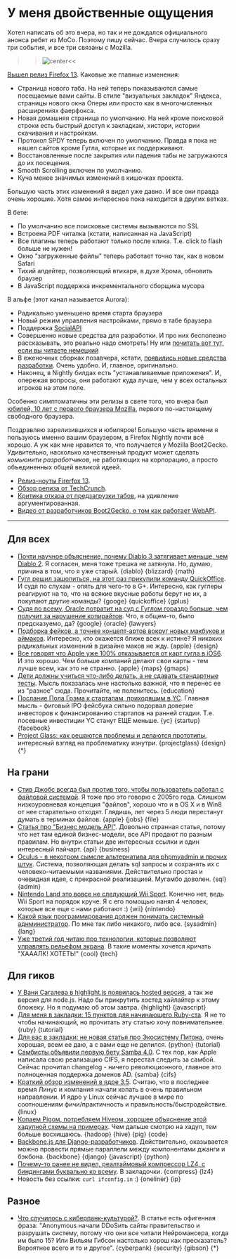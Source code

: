 # У меня двойственные ощущения

Хотел написать об это вчера, но так и не дождался официального анонса ребят из MoCo. Поэтому пишу сейчас. Вчера случилось сразу три события, и все три связаны с Mozilla.

>>![center](http://chyo.ru/m_1779.png)<<

[Вышел релиз Firefox 13](http://www.mozilla.org/en-US/firefox/13.0/releasenotes/). Каковые же главные изменения:

* Страница нового таба. На ней теперь показываются самые посещаемые вами сайты. В стиле "визуальных закладок" Яндекса, страницы нового окна Оперы или просто как в многочисленных расширениях фаерфокса.
* Новая домашняя страница по умолчанию. На ней кроме поисковой строки есть быстрый доступ к закладкам, хистори, истории скачивания и настройкам.
* Протокол SPDY теперь включен по умолчанию. Правда я пока не нашел сайтов кроме Гугла, которые их поддерживают.
* Восстановленные после закрытия или падения табы не загружаются до их посещения.
* Smooth Scrolling включен по умолчанию.
* Куча менее значимых изменений в кишочках проекта.

Большую часть этих изменений я видел уже давно. И все они правда очень хорошие. Хотя самое интересное пока находится в других ветках.

В бете:

* По умолчанию все поисковые системы вызываются по SSL
* Встроена PDF читалка (кстати, написанная на JavaScript)
* Все плагины теперь работают только после клика. Т.е. click to flash больше не нужен!
* Окно "загруженные файлы" теперь работает точно так, как в новом Safari
* Тихий апдейтер, позволяющий втихаря, в духе Хрома, обновить браузер
* В JavaScript поддержка инкрементального сборщика мусора

В альфе (этот канал называется Aurora):

* Радикально уменьшено время старта браузера
* Новый режим управления настройками, прямо в табе браузера
* Поддержка [SocialAPI](https://wiki.mozilla.org/Labs/SocialAPI)
* Совершенно новые средства для разработки. И про них бесполезно рассказывать, это реально надо смотреть! Ну или [почитать вот тут, если вы читаете немецкий](http://www.soeren-hentzschel.at/mozilla/firefox/2012/06/03/firefox-15-mit-kommandozeile-responsive-mode-debugger-mehr-fur-webentwickler/)
* В еженочных сборках позавчера, кстати, [появились новые средства разработки](http://www.webmonkey.com/2012/06/new-firefox-developer-tools-will-help-you-build-responsive-websites/). Очень удобно. И, главное, оригинально.
* Наконец, в Nightly билдах есть "устанавливаемые приложения". И, опережая вопросы, они работают куда лучше, чем у всех остальных игроков на этом поле.

Особенно симптоматичны эти релизы в свете того, что вчера был [юбилей, 10 лет с первого браузера Mozilla](http://www.mozilla.org/en-US/press/mozilla1.0.html), первого по-настоящему свободного браузера.

Поздравляю зарелизившихся и юбиляров! Большую часть времени я пользуюсь именно вашим браузером, в Firefox Nightly почти всё хорошо. А уж как мне нравится то, что получается у Mozilla Boot2Gecko. Удивительно, насколько качественный продукт может сделать *комьюнити разработчиков*, не работающих на корпорацию,  а просто объединенных общей великой идеей.

* [Релиз-ноуты Firerfox 13](http://www.mozilla.org/en-US/firefox/13.0/releasenotes/).
* [Обзор релиза от TechCrunch](http://techcrunch.com/2012/06/04/firefox-13-new-home-page-spdy-support/).
* [Критика отказа от предзагрузки табов](http://renesd.blogspot.co.uk/2012/06/why-new-firefox-load-tabs-on-demand-is.html), на удивление аргументированная.
* [Видео от разработчиков Boot2Gecko, о том как работает WebAPI](http://www.webmonkey.com/2012/06/video-mozilla-developer-shows-off-the-power-of-webapi/).

-----

## Для всех
* [Почти научное объяснение, почему Diablo 3 затягивает меньше, чем Diablo 2](http://www.alexc.me/a-scientific-explanation-why-diablo-3-is-less-addictive-than-diablo-2/417/). Я согласен, меня тоже трешка не затянула. Но, думаю, причина в том, что я уже старый. {diablo} {blizzard} {math}
* [Гугл решил зашопиться, на этот раз прикупили команду QuickOffice](http://googleblog.blogspot.com/2012/06/google-quickoffice-get-more-done.html). И судя по слухам - опять для чего-то в G+. Интересно, как гуглеры реагируют на то, что на всякие вкусные работы берут не их, а покупают другие команды? {googe} {quickoffice} {gplus}
* [Судя по всему, Oracle потратит на суд с Гуглом гораздо больше, чем получит за нарушение копирайтов](http://news.techeye.net/business/oracles-google-java-show-trial-cost-more-than-it-couldve-won). Что, в общем-то, было предсказуемо, да? {google} {oracle} {lawyers}
* [Подборка фейков, а точнее концепт-артов вокруг новых макбуков и аймаков](http://www.flickr.com/photos/guilhermescha/with/7295381650/). Интересно, кто окажется ближе всех к истине? Я никаких радикальных изменений в дизайне маков не жду. {apple} {design}
* [Все говорят что Apple уже 100% отказывается от карт гугла в iOS6](http://arstechnica.com/apple/2012/06/wsj-report-confirms-apple-ousting-google-maps-from-iphone/). И это хорошо. Чем больше компаний делают свои карты - тем лучше всем, как это не странно. {apple} {maps} {gmaps}
* [Дети должны учиться что-либо делать, а не сдавать стандартные тесты](http://www.slate.com/articles/technology/future_tense/2012/06/maker_faire_and_science_education_american_kids_should_be_building_rockets_and_robots_not_taking_standardized_tests_.html). Мысль показалась мне настолько важной, что я перенес ее из "разное" сюда. Прочитайте, не поленитесь. {education}
* [Послание Пола Грэма к стартапам, приходящим в YC](https://news.ycombinator.com/item?id=4067297). Главная мысль - фиговый IPO фейсбука сильно подорвал доверие инвесторов к финансированию стартапов на ранней стадии. Т.е. посевные инвестиции YC станут ЕЩЕ меньше. {yc} {startup} {facebook}
* [Project Glass: как решаются проблемы и делаются прототипы](http://www.fastcodesign.com/1669937/googles-project-glass-inside-the-problem-solving-and-prototyping), интересный взгляд на проблематику изнутри. {projectglass} {design} {*}

## На грани
* [Стив Джобс всегда был против того, чтобы пользователь работал с файловой системой](http://oleb.net/blog/2012/06/steve-jobs-on-the-file-system/). Я тоже про это говорю с 2005го года. Слишком низкоуровневая концепция "файлов", хорошо что и в OS X и в Win8 от нее старательно отходят. Глядишь, лет через 5 люди перестанут думать в терминах файлов. {apple} {jobs} {file}
* [Статья про "Бизнес модель API"](http://blog.programmableweb.com/2012/06/05/api-business-models-take-centre-stage/). Довольно странная статья, потому что нет там единой бизнес-модели, все API продают по разным правилам. Но внутри статьи две интересных ссылки и один интересный пайчарт. {api} {business}
* [Oculus - в некотром сымсле альтернатива для phpmyadmin и прочих штук](http://oculusapp.com/). Система, позволяющая делать sql запросы и сохранять их c человеко-читаемыми названиями. Действительно простая и очевидная идея, с прекрасной реализацией. Мугамбо доволен. {sql} {admin}
* [Nintendo Land это вовсе не следующий Wii Sport](http://arstechnica.com/gaming/2012/06/why-nintendoland-isnt-the-next-wii-sports/). Конечно нет, ведь Wii Sport на порядок круче. Я с его помощью нанял 4 человек, которые все еще с нами работают :) {wii} {nintendo}
* [Какой язык программирования должен понимать системный аднминистратор](http://everythingsysadmin.com/2012/06/salang.html). По мне так либо никакого, либо все. {sysadmin} {lang}
* [Уже третий год читаю про технологии, которые позволяют управлять рельефом экрана](http://gigaom.com/mobile/new-screen-tech-has-buttons-that-rise-on-command/). В такие моменты хочется кричать "ХАААЛК! ХОТЕТЬ!" {cool} {tech}

## Для гиков
* [У Вани Сагалева в highlight.js появилась hosted версия](http://softwaremaniacs.org/soft/highlight/en/download/), а так же версия для node.js. Надо бы прикрутить хостед хайлайтер к этому бложеку. Но я подумаю об этом завтра. {highlight} {javascript}
* [Для меня в закладки: 15 пунктов для начинающего Ruby-ста](http://www.jasimabasheer.com/posts/meta_introduction_to_ruby.html). Я не то чтобы начинающий, но прочитать эту статью хочу повнимательнее. {ruby} {tutorial}
* [Для вас в закладки: не новая статья про Экосистему Питона](http://mirnazim.org/writings/python-ecosystem-introduction/), очень хорошая, всем ее даю, а с вами еще не делился. {python} {tutorial}
* [Самбисты объявили первую бету Samba 4.0](http://article.gmane.org/gmane.network.samba.announce/251). С тех пор, как Apple написала свою реализацию CIFS, я перестал следить за самбой. Сейчас прочитал changelog - ничего революционного, главное это полноценная поддержка доменов AD. {samba} {cifs}
* [Краткий обзор изменений в ядре 3.5](http://www.h-online.com/open/news/item/Significant-improvements-coming-in-Linux-3-5-1598702.html). Считаю, что в последнее время Линус и компания начали копать в очень правильном направлении. И ядро у Linux сейчас лучшее в мире по соотношениям фичи/практичность и правильность/быстродействие. {linux}
* [Копаем Pigом, потребляем Hiveом, хорошее объяснение этой хадупной схемы на примерах](http://hortonworks.com/blog/the-data-lifecycle-part-two-mining-avros-with-pig-consuming-data-with-hive/). Чем дальше смотрю на хадуп, тем больше восхищаюсь. {hadoop} {hive} {pig} {code}
* [Backbone.js для Django-разработчиков](http://lincolnloop.com/blog/2012/jun/5/backbonejs-django-developers/). Действительно, оказывается можно провести прямые параллели между компонентами джанги и бэкбона. {backbone} {django} {javascript} {python}
* [Почему-то ранее не видел, реалтаймовый компрессор LZ4, c биндингами буквально ко всему](http://fastcompression.blogspot.fr/p/lz4.html). В закладочки. {compress} {lz4}
* Новость без ссылки: `curl ifconfig.in` :) {oneliner} {ip}

## Разное
* [Что случилось с киберпанк-культурой?](http://motherboard.vice.com/2012/6/5/what-happened-to-cyberpunk--2). В статье есть офигенная фраза: "Anonymous начали DDoSить сайты правительство и разрушать систему, потому что они все читали Нейромансера, когда им было 15? Или Вильям Гибсон настолько хорош как пресказатель? Вероятнее всего и то и другое". {cyberpank} {security} {gibson} {*}
